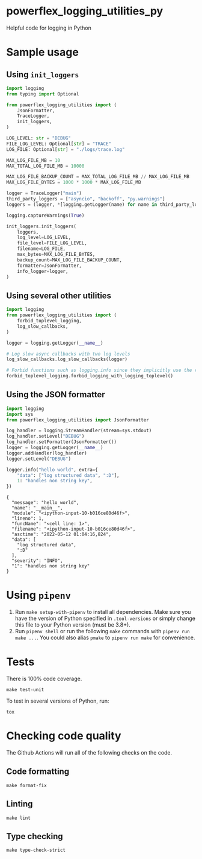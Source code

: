 # powerflex_logging_utilities_py

Helpful code for logging in Python

# Sample usage

## Using `init_loggers`

```python
import logging
from typing import Optional

from powerflex_logging_utilities import (
    JsonFormatter,
    TraceLogger,
    init_loggers,
)

LOG_LEVEL: str = "DEBUG"
FILE_LOG_LEVEL: Optional[str] = "TRACE"
LOG_FILE: Optional[str] = "./logs/trace.log"

MAX_LOG_FILE_MB = 10
MAX_TOTAL_LOG_FILE_MB = 10000

MAX_LOG_FILE_BACKUP_COUNT = MAX_TOTAL_LOG_FILE_MB // MAX_LOG_FILE_MB
MAX_LOG_FILE_BYTES = 1000 * 1000 * MAX_LOG_FILE_MB

logger = TraceLogger("main")
third_party_loggers = ["asyncio", "backoff", "py.warnings"]
loggers = (logger, *[logging.getLogger(name) for name in third_party_loggers])

logging.captureWarnings(True)

init_loggers.init_loggers(
    loggers,
    log_level=LOG_LEVEL,
    file_level=FILE_LOG_LEVEL,
    filename=LOG_FILE,
    max_bytes=MAX_LOG_FILE_BYTES,
    backup_count=MAX_LOG_FILE_BACKUP_COUNT,
    formatter=JsonFormatter,
    info_logger=logger,
)
```

## Using several other utilities

```python
import logging
from powerflex_logging_utilities import (
    forbid_toplevel_logging,
    log_slow_callbacks,
)

logger = logging.getLogger(__name__)

# Log slow async callbacks with two log levels
log_slow_callbacks.log_slow_callbacks(logger)

# Forbid functions such as logging.info since they implicitly use the root logger
forbid_toplevel_logging.forbid_logging_with_logging_toplevel()
```

## Using the JSON formatter

```python
import logging
import sys
from powerflex_logging_utilities import JsonFormatter

log_handler = logging.StreamHandler(stream=sys.stdout)
log_handler.setLevel("DEBUG")
log_handler.setFormatter(JsonFormatter())
logger = logging.getLogger(__name__)
logger.addHandler(log_handler)
logger.setLevel("DEBUG")

logger.info("hello world", extra={
    "data": ["log structured data", ":D"],
    1: "handles non string key",
})
```

```skip
{
  "message": "hello world",
  "name": "__main__",
  "module": "<ipython-input-10-b016ce80d46f>",
  "lineno": 1,
  "funcName": "<cell line: 1>",
  "filename": "<ipython-input-10-b016ce80d46f>",
  "asctime": "2022-05-12 01:04:16,824",
  "data": [
    "log structured data",
    ":D"
  ],
  "severity": "INFO",
  "1": "handles non string key"
}
```

# Using `pipenv`

1. Run `make setup-with-pipenv` to install all dependencies.
   Make sure you have the version of Python specified in `.tool-versions` or simply change this file to your Python version (must be 3.8+).
2. Run `pipenv shell` or run the following `make` commands with `pipenv run make ...`.
   You could also alias `pmake` to `pipenv run make` for convenience.

# Tests

There is 100% code coverage.

```
make test-unit
```

To test in several versions of Python, run:

```
tox
```

# Checking code quality

The Github Actions will run all of the following checks on the code.

## Code formatting

```
make format-fix
```

## Linting

```
make lint
```

## Type checking

```
make type-check-strict
```

